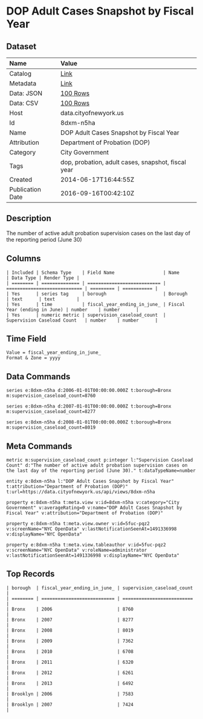 # DOP Adult Cases Snapshot by Fiscal Year

## Dataset

| Name | Value |
| :--- | :---- |
| Catalog | [Link](https://catalog.data.gov/dataset/dop-adult-cases-snapshot-by-fiscal-year-2629f) |
| Metadata | [Link](https://data.cityofnewyork.us/api/views/8dxm-n5ha) |
| Data: JSON | [100 Rows](https://data.cityofnewyork.us/api/views/8dxm-n5ha/rows.json?max_rows=100) |
| Data: CSV | [100 Rows](https://data.cityofnewyork.us/api/views/8dxm-n5ha/rows.csv?max_rows=100) |
| Host | data.cityofnewyork.us |
| Id | 8dxm-n5ha |
| Name | DOP Adult Cases Snapshot by Fiscal Year |
| Attribution | Department of Probation (DOP) |
| Category | City Government |
| Tags | dop, probation, adult cases, snapshot, fiscal year |
| Created | 2014-06-17T16:44:55Z |
| Publication Date | 2016-09-16T00:42:10Z |

## Description

The number of active adult probation supervision cases on the last day of the reporting period (June 30)

## Columns

```ls
| Included | Schema Type    | Field Name                  | Name                         | Data Type | Render Type |
| ======== | ============== | =========================== | ============================ | ========= | =========== |
| Yes      | series tag     | borough                     | Borough                      | text      | text        |
| Yes      | time           | fiscal_year_ending_in_june_ | Fiscal Year (ending in June) | number    | number      |
| Yes      | numeric metric | supervision_caseload_count  | Supervision Caseload Count   | number    | number      |
```

## Time Field

```ls
Value = fiscal_year_ending_in_june_
Format & Zone = yyyy
```

## Data Commands

```ls
series e:8dxm-n5ha d:2006-01-01T00:00:00.000Z t:borough=Bronx m:supervision_caseload_count=8760

series e:8dxm-n5ha d:2007-01-01T00:00:00.000Z t:borough=Bronx m:supervision_caseload_count=8277

series e:8dxm-n5ha d:2008-01-01T00:00:00.000Z t:borough=Bronx m:supervision_caseload_count=8019
```

## Meta Commands

```ls
metric m:supervision_caseload_count p:integer l:"Supervision Caseload Count" d:"The number of active adult probation supervision cases on the last day of the reporting period (June 30)." t:dataTypeName=number

entity e:8dxm-n5ha l:"DOP Adult Cases Snapshot by Fiscal Year" t:attribution="Department of Probation (DOP)" t:url=https://data.cityofnewyork.us/api/views/8dxm-n5ha

property e:8dxm-n5ha t:meta.view v:id=8dxm-n5ha v:category="City Government" v:averageRating=0 v:name="DOP Adult Cases Snapshot by Fiscal Year" v:attribution="Department of Probation (DOP)"

property e:8dxm-n5ha t:meta.view.owner v:id=5fuc-pqz2 v:screenName="NYC OpenData" v:lastNotificationSeenAt=1491336998 v:displayName="NYC OpenData"

property e:8dxm-n5ha t:meta.view.tableauthor v:id=5fuc-pqz2 v:screenName="NYC OpenData" v:roleName=administrator v:lastNotificationSeenAt=1491336998 v:displayName="NYC OpenData"
```

## Top Records

```ls
| borough  | fiscal_year_ending_in_june_ | supervision_caseload_count | 
| ======== | =========================== | ========================== | 
| Bronx    | 2006                        | 8760                       | 
| Bronx    | 2007                        | 8277                       | 
| Bronx    | 2008                        | 8019                       | 
| Bronx    | 2009                        | 7362                       | 
| Bronx    | 2010                        | 6708                       | 
| Bronx    | 2011                        | 6320                       | 
| Bronx    | 2012                        | 6261                       | 
| Bronx    | 2013                        | 6492                       | 
| Brooklyn | 2006                        | 7583                       | 
| Brooklyn | 2007                        | 7424                       | 
```